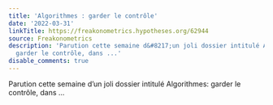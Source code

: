 ```yaml
---
title: 'Algorithmes : garder le contrôle'
date: '2022-03-31'
linkTitle: https://freakonometrics.hypotheses.org/62944
source: Freakonometrics
description: 'Parution cette semaine d&#8217;un joli dossier intitulé Algorithmes:
  garder le contrôle, dans ...'
disable_comments: true
---
```

Parution cette semaine d&#8217;un joli dossier intitulé Algorithmes: garder le contrôle, dans ...